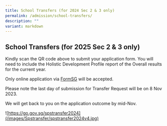 ```yaml
---
title: School Transfers (for 2024 Sec 2 & 3 only)
permalink: /admission/school-transfers/
description: ""
variant: markdown
---
```

## School Transfers (for 2025 Sec 2 & 3 only)



Kindly scan the QR code above to submit your application form. You will need to include the Holistic Development Profile report of the Overall results for the current year.

  

Only online application via [FormSG](https://go.gov.sg/spstransfer2024) will be accepted.

Please note the last day of submission for Transfer Request will be on 8 Nov 2023.

We will get back to you on the application outcome by mid-Nov.


![https://go.gov.sg/spstransfer2024](/images/Spstransfer/spstransfer2024v4.jpg)